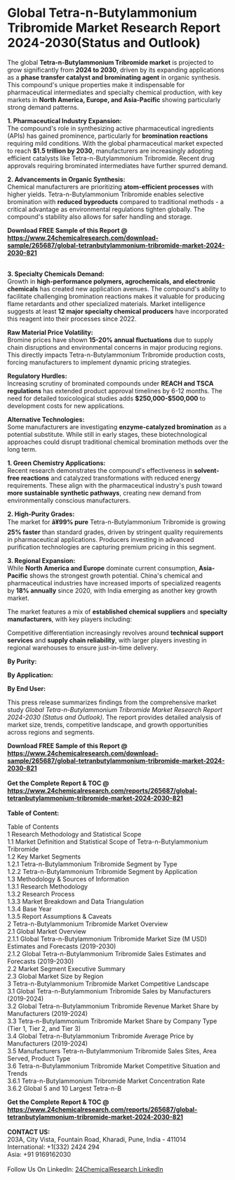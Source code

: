 <h1>Global Tetra-n-Butylammonium Tribromide Market Research Report 2024-2030(Status and Outlook)</h1><p>The global <strong>Tetra-n-Butylammonium Tribromide market</strong> is projected to grow significantly from <strong>2024 to 2030</strong>, driven by its expanding applications as a <strong>phase transfer catalyst and brominating agent</strong> in organic synthesis. This compound's unique properties make it indispensable for pharmaceutical intermediates and specialty chemical production, with key markets in <strong>North America, Europe, and Asia-Pacific</strong> showing particularly strong demand patterns.</p><p><strong>1. Pharmaceutical Industry Expansion:</strong><br>
The compound's role in synthesizing active pharmaceutical ingredients (APIs) has gained prominence, particularly for <strong>bromination reactions</strong> requiring mild conditions. With the global pharmaceutical market expected to reach <strong>$1.5 trillion by 2030</strong>, manufacturers are increasingly adopting efficient catalysts like Tetra-n-Butylammonium Tribromide. Recent drug approvals requiring brominated intermediates have further spurred demand.</p><p><strong>2. Advancements in Organic Synthesis:</strong><br>
Chemical manufacturers are prioritizing <strong>atom-efficient processes</strong> with higher yields. Tetra-n-Butylammonium Tribromide enables selective bromination with <strong>reduced byproducts</strong> compared to traditional methods - a critical advantage as environmental regulations tighten globally. The compound's stability also allows for safer handling and storage.</p><div><b>Download FREE Sample of this Report @ 
            <a href="https://www.24chemicalresearch.com/download-sample/265687/global-tetranbutylammonium-tribromide-market-2024-2030-821">
            https://www.24chemicalresearch.com/download-sample/265687/global-tetranbutylammonium-tribromide-market-2024-2030-821</a></b></div><br><p><strong>3. Specialty Chemicals Demand:</strong><br>
Growth in <strong>high-performance polymers, agrochemicals, and electronic chemicals</strong> has created new application avenues. The compound's ability to facilitate challenging bromination reactions makes it valuable for producing flame retardants and other specialized materials. Market intelligence suggests at least <strong>12 major specialty chemical producers</strong> have incorporated this reagent into their processes since 2022.</p><p><strong>Raw Material Price Volatility:</strong><br>
Bromine prices have shown <strong>15-20% annual fluctuations</strong> due to supply chain disruptions and environmental concerns in major producing regions. This directly impacts Tetra-n-Butylammonium Tribromide production costs, forcing manufacturers to implement dynamic pricing strategies.</p><p><strong>Regulatory Hurdles:</strong><br>
Increasing scrutiny of brominated compounds under <strong>REACH and TSCA regulations</strong> has extended product approval timelines by 6-12 months. The need for detailed toxicological studies adds <strong>$250,000-$500,000</strong> to development costs for new applications.</p><p><strong>Alternative Technologies:</strong><br>
Some manufacturers are investigating <strong>enzyme-catalyzed bromination</strong> as a potential substitute. While still in early stages, these biotechnological approaches could disrupt traditional chemical bromination methods over the long term.</p><p><strong>1. Green Chemistry Applications:</strong><br>
Recent research demonstrates the compound's effectiveness in <strong>solvent-free reactions</strong> and catalyzed transformations with reduced energy requirements. These align with the pharmaceutical industry's push toward <strong>more sustainable synthetic pathways</strong>, creating new demand from environmentally conscious manufacturers.</p><p><strong>2. High-Purity Grades:</strong><br>
The market for <strong>â¥99% pure</strong> Tetra-n-Butylammonium Tribromide is growing <strong>25% faster</strong> than standard grades, driven by stringent quality requirements in pharmaceutical applications. Producers investing in advanced purification technologies are capturing premium pricing in this segment.</p><p><strong>3. Regional Expansion:</strong><br>
While <strong>North America and Europe</strong> dominate current consumption, <strong>Asia-Pacific</strong> shows the strongest growth potential. China's chemical and pharmaceutical industries have increased imports of specialized reagents by <strong>18% annually</strong> since 2020, with India emerging as another key growth market.</p><p>The market features a mix of <strong>established chemical suppliers</strong> and <strong>specialty manufacturers</strong>, with key players including:</p><p>Competitive differentiation increasingly revolves around <strong>technical support services</strong> and <strong>supply chain reliability</strong>, with larger players investing in regional warehouses to ensure just-in-time delivery.</p><p><strong>By Purity:</strong></p><p><strong>By Application:</strong></p><p><strong>By End User:</strong></p><p>This press release summarizes findings from the comprehensive market study <em>Global Tetra-n-Butylammonium Tribromide Market Research Report 2024-2030 (Status and Outlook)</em>. The report provides detailed analysis of market size, trends, competitive landscape, and growth opportunities across regions and segments.</p><div><b>Download FREE Sample of this Report @ 
            <a href="https://www.24chemicalresearch.com/download-sample/265687/global-tetranbutylammonium-tribromide-market-2024-2030-821">
            https://www.24chemicalresearch.com/download-sample/265687/global-tetranbutylammonium-tribromide-market-2024-2030-821</a></b></div><br><div><b>Get the Complete Report & TOC @ 
            <a href="https://www.24chemicalresearch.com/reports/265687/global-tetranbutylammonium-tribromide-market-2024-2030-821">
            https://www.24chemicalresearch.com/reports/265687/global-tetranbutylammonium-tribromide-market-2024-2030-821</a></b></div><br>
            <b>Table of Content:</b><p>Table of Contents<br />
1 Research Methodology and Statistical Scope<br />
1.1 Market Definition and Statistical Scope of Tetra-n-Butylammonium Tribromide<br />
1.2 Key Market Segments<br />
1.2.1 Tetra-n-Butylammonium Tribromide Segment by Type<br />
1.2.2 Tetra-n-Butylammonium Tribromide Segment by Application<br />
1.3 Methodology & Sources of Information<br />
1.3.1 Research Methodology<br />
1.3.2 Research Process<br />
1.3.3 Market Breakdown and Data Triangulation<br />
1.3.4 Base Year<br />
1.3.5 Report Assumptions & Caveats<br />
2 Tetra-n-Butylammonium Tribromide Market Overview<br />
2.1 Global Market Overview<br />
2.1.1 Global Tetra-n-Butylammonium Tribromide Market Size (M USD) Estimates and Forecasts (2019-2030)<br />
2.1.2 Global Tetra-n-Butylammonium Tribromide Sales Estimates and Forecasts (2019-2030)<br />
2.2 Market Segment Executive Summary<br />
2.3 Global Market Size by Region<br />
3 Tetra-n-Butylammonium Tribromide Market Competitive Landscape<br />
3.1 Global Tetra-n-Butylammonium Tribromide Sales by Manufacturers (2019-2024)<br />
3.2 Global Tetra-n-Butylammonium Tribromide Revenue Market Share by Manufacturers (2019-2024)<br />
3.3 Tetra-n-Butylammonium Tribromide Market Share by Company Type (Tier 1, Tier 2, and Tier 3)<br />
3.4 Global Tetra-n-Butylammonium Tribromide Average Price by Manufacturers (2019-2024)<br />
3.5 Manufacturers Tetra-n-Butylammonium Tribromide Sales Sites, Area Served, Product Type<br />
3.6 Tetra-n-Butylammonium Tribromide Market Competitive Situation and Trends<br />
3.6.1 Tetra-n-Butylammonium Tribromide Market Concentration Rate<br />
3.6.2 Global 5 and 10 Largest Tetra-n-B</p><div><b>Get the Complete Report & TOC @ 
            <a href="https://www.24chemicalresearch.com/reports/265687/global-tetranbutylammonium-tribromide-market-2024-2030-821">
            https://www.24chemicalresearch.com/reports/265687/global-tetranbutylammonium-tribromide-market-2024-2030-821</a></b></div><br><b>CONTACT US:</b><br>
            203A, City Vista, Fountain Road, Kharadi, Pune, India - 411014<br>
            International: +1(332) 2424 294<br>
            Asia: +91 9169162030 <br><br>
            Follow Us On LinkedIn: <a href="https://www.linkedin.com/company/24chemicalresearch/">24ChemicalResearch LinkedIn</a>